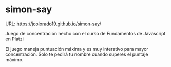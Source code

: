 # simon-say
URL: https://jcolorado19.github.io/simon-say/

Juego de concentración hecho con el curso de Fundamentos de Javascript en Platzi


El juego maneja puntuación máxima y es muy interativo para mayor concentración.
Solo te pedirá tu nombre cuando superes el puntaje máximo.

